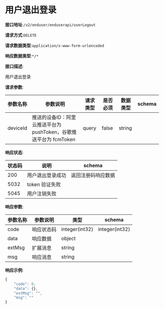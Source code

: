 # 用户退出登录


**接口地址**:`/v2/enduser/enduserapi/userLogout`


**请求方式**:`DELETE`


**请求数据类型**:`application/x-www-form-urlencoded`


**响应数据类型**:`*/*`


**接口描述**:<p>用户退出登录</p>


**请求参数**:


| 参数名称 | 参数说明                                                     | 请求类型 | 是否必须 | 数据类型 | schema |
| -------- | ------------------------------------------------------------ | -------- | -------- | -------- | ------ |
| deviceId | 推送的设备ID：阿里云推送平台为 pushToken，谷歌推送平台为 fcmToken | query    | false    | string   |        |


**响应状态**:


| 状态码 | 说明             | schema             |
| ------ | ---------------- | ------------------ |
| 200    | 用户退出登录成功 | 返回注册码响应数据 |
| 5032   | token 验证失败   |                    |
| 5045   | 用户注销失败     |                    |


**响应参数**:


| 参数名称 | 参数说明   | 类型           | schema         |
| -------- | ---------- | -------------- | -------------- |
| code     | 响应状态码 | integer(int32) | integer(int32) |
| data     | 响应数据   | object         |                |
| extMsg   | 扩展消息   | string         |                |
| msg      | 响应消息   | string         |                |


**响应示例**:
```javascript
{
	"code": 0,
	"data": {},
	"extMsg": "",
	"msg": ""
}
```
